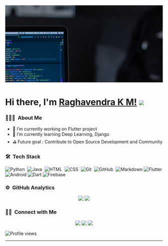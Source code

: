 # [![Profile Header](https://github.com/Raghuvorkady/Raghuvorkady/blob/main/images/header-image.png)](#)

# Hi there, I'm [Raghavendra K M!](#) <img src="https://raw.githubusercontent.com/MartinHeinz/MartinHeinz/master/wave.gif" width="30px">

### 👨🏻‍💻 &nbsp;About Me

- 🔭 I’m currently working on Flutter project
- 🌱 I’m currently learning Deep Learning, Django
- ⛳ Future goal : Contribute to Open Source Development and Community

<!-- 
- 👯 I’m looking to collaborate on ...
- 🤔 I’m looking for help with ...
- 💬 Ask me about ...
- 📫 How to reach me: ...
- 😄 Pronouns: ...
- ⚡ Fun fact: ...
--->

### 🛠 &nbsp;Tech Stack

![Python](https://img.shields.io/badge/-Python-white?style=flat&logo=python)&nbsp;
![Java](https://img.shields.io/badge/-Java-white?style=flat&logo=Java&logoColor=FFA518)&nbsp;
![HTML](https://img.shields.io/badge/-HTML-white?style=flat&logo=HTML5)&nbsp;
![CSS](https://img.shields.io/badge/-CSS-white?style=flat&logo=CSS3&logoColor=1572B6)&nbsp;
![Git](https://img.shields.io/badge/-Git-white?style=flat&logo=git)&nbsp;
![GitHub](https://img.shields.io/badge/-GitHub-333?style=flat&logo=github)&nbsp;
![Markdown](https://img.shields.io/badge/-Markdown-999?style=flat&logo=markdown)
![Flutter](https://img.shields.io/badge/-Flutter-blue?style=flat&logo=flutter&labelColor=blue)
![Android](https://img.shields.io/badge/-Android-white?style=flat&logo=android&labelColor=white)
![Dart](https://img.shields.io/badge/-Dart-blue?style=flat&logo=dart&labelColor=blue)
![Firebase](https://img.shields.io/badge/-Firebase-white?style=flat&logo=firebase&labelColor=white)

### ⚙️ &nbsp;GitHub Analytics

<p align="center">
  <img height="160em" src="https://github-readme-stats-eight-theta.vercel.app/api?username=Raghuvorkady&show_icons=true&theme=default&include_all_commits=true&count_private=true"/>
  <img height="160em" src="https://github-readme-stats-eight-theta.vercel.app/api/top-langs/?username=Raghuvorkady&layout=compact&langs_count=8&theme=default"/>
</p>


### 🤝🏻 &nbsp;Connect with Me

<p align="center">
  <a href="mailto:raghavendrakm300@gmail.com"><img src="https://img.shields.io/badge/-Mail-white?style=flat&logo=gmail&labelColor=white"></a>
  <a href="https://www.linkedin.com/in/raghavendra-k-m-2214b0194"><img src="https://img.shields.io/badge/-LinkedIn-blue?style=flat&logo=linkedIn&labelColor=blue"></a>
  <a href="https://twitter.com/Raghavendra_K_M"><img src="https://img.shields.io/badge/-Twitter-white?style=flat&logo=twitter&labelColor=white"></a>
</p>


![Profile views](https://visitor-badge.glitch.me/badge?page_id=Raghuvorkady.visitor-badges.issue.1)

---
